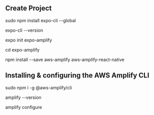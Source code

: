 ## Create Project
sudo npm install expo-cli --global

expo-cli --version

expo init expo-amplify

cd expo-amplify


npm install --save aws-amplify aws-amplify-react-native


## Installing & configuring the AWS Amplify CLI

sudo npm i -g @aws-amplify/cli

amplify --version

amplify configure